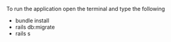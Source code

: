 To run the application
open the terminal and type the following
- bundle install
- rails db:migrate
- rails s
